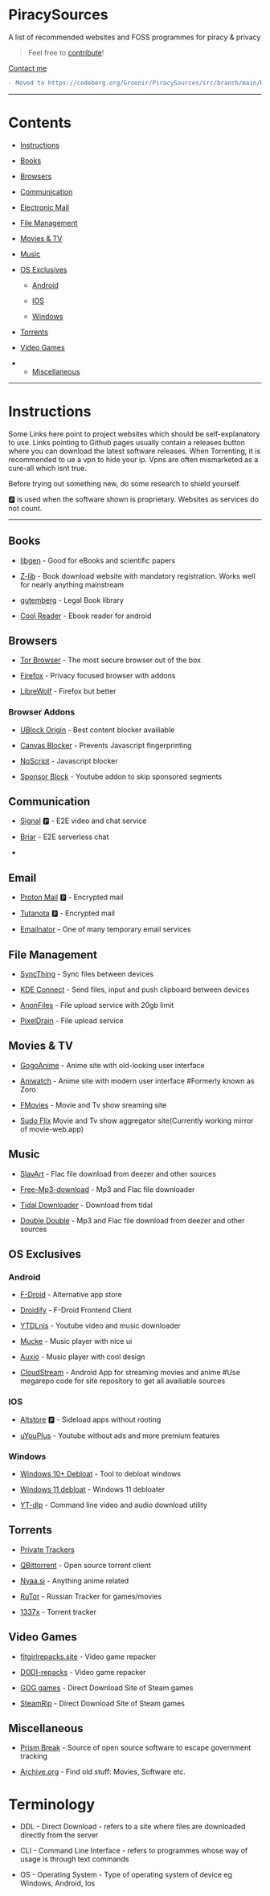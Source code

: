 # PiracySources

A list of recommended websites and FOSS programmes for piracy &amp; privacy

> Feel free to [contribute](https://github.com/Groonir/GroonirsPiracyList/issues/new)!

[Contact me](mailto:8jf4n3r@proton.me)
```diff
- Moved to https://codeberg.org/Groonir/PiracySources/src/branch/main/README.md
```
-----------------

# Contents

- [Instructions](#instructions)

- [Books](#books)

- [Browsers](/Browser/Browsers.md)

- [Communication](#communication)

- [Electronic Mail](#email)

- [File Management](#file-management)

- [Movies & TV](#movies--tv)

- [Music](#music)

- [OS Exclusives](#os-exclusives)

   - [Android](#android)
   
   - [IOS](#ios)
   
   - [Windows](#windows)

- [Torrents](#torrents)

- [Video Games](#video-games)

- - [Miscellaneous](#miscellaneous)

-----------------

# Instructions

Some Links here point to project websites which should be self-explanatory to use. Links pointing to Github pages usually contain a releases button where you can download the latest software releases.
When Torrenting, it is recommended to ue a vpn to hide your ip. Vpns are often mismarketed as a cure-all which isnt true.

Before trying out something new, do some research to shield yourself. 

🅿️ is used when the software shown is proprietary. Websites as services do not count.

-----------------

## Books

- [libgen](https://libgen.rs) - Good for eBooks and scientific papers 

- [Z-lib](https://singlelogin.se/) - Book download website with mandatory registration. Works well for nearly anything mainstream

- [gutemberg](https://www.gutenberg.org/) - Legal Book library
  
- [Cool Reader](https://sourceforge.net/projects/crengine/) - Ebook reader for android

  
## Browsers

- [Tor Browser](https://www.torproject.org/) - The most secure browser out of the box

- [Firefox](https://firefox.com) - Privacy focused browser with addons

- [LibreWolf](https://librewolf.net/) - Firefox but better

### Browser Addons

- [UBlock Origin](https://github.com/gorhill/uBlock) - Best content blocker availiable

- [Canvas Blocker](https://github.com/kkapsner/CanvasBlocker) - Prevents Javascript fingerprinting

- [NoScript](https://github.com/hackademix/noscript/) - Javascript blocker

- [Sponsor Block](https://github.com/ajayyy/SponsorBlock) - Youtube addon to skip sponsored segments


## Communication 

- [Signal](https://signal.org) 🅿️  - E2E video and chat service 

- [Briar](https://briar.org) - E2E serverless chat

- 
 
## Email


  - [Proton Mail](https://proton.me/mail) 🅿️ - Encrypted mail

  - [Tutanota](https://mail.tutanota.com/) 🅿️ - Encrypted mail
  
  - [Emailnator](https://emailnator.com) - One of many temporary email services
  

 
 ## File Management
 
- [SyncThing](https://syncthing.net/) - Sync files between devices

- [KDE Connect](https://kdeconnect.kde.org/) - Send files, input and push clipboard between devices

- [AnonFiles](https://anonfiles.com/) - File upload service with 20gb limit

- [PixelDrain](https://pixeldrain.com/) - File upload service

 
## Movies & TV

- [GogoAnime](https://gogoanime3.net) - Anime site with old-looking user interface

- [Aniwatch](https://aniwatch.to) - Anime site with modern user interface #Formerly known as Zoro

- [FMovies](https://fmoviesz.to) - Movie and Tv show sreaming site

- [Sudo Flix](https://www.sudo-flix.lol/) Movie and Tv show aggregator site(Currently working mirror of movie-web.app)

## Music

- [SlavArt](https://slavart.gamesdrive.net/) - Flac file download from deezer and other sources

- [Free-Mp3-download](https://free-mp3-download.net/) - Mp3 and Flac file downloader

- [Tidal Downloader](https://github.com/yaronzz/Tidal-Media-Downloader) - Download from tidal

- [Double Double](https://doubledouble.top/) - Mp3 and Flac file download from deezer and other sources

## OS Exclusives



### Android

- [F-Droid](https://f-droid.org/packages/org.fdroid.fdroid/) - Alternative app store

- [Droidify](https://f-droid.org/en/packages/com.looker.droidify/) - F-Droid Frontend Client

- [YTDLnis](https://github.com/deniscerri/ytdlnis) - Youtube video and music downloader

- [Mucke](https://github.com/moritz-weber/mucke) - Music player with nice ui

- [Auxio](https://github.com/OxygenCobalt/Auxio) - Music player with cool design

- [CloudStream](https://github.com/recloudstream/cloudstream) - Android App for streaming movies and anime #Use megarepo code for site repository to get all availiable sources


### IOS

- [Altstore](https://altstore.io/) 🅿️  - Sideload apps without rooting

- [uYouPlus](https://github.com/qnblackcat/uYouPlus/) - Youtube without ads and more premium features

### Windows

- [Windows 10+ Debloat](https://github.com/LeDragoX/Win-Debloat-Tools) - Tool to debloat windows

- [Windows 11 debloat](https://github.com/Raphire/Win11Debloat) - Windows 11 debloater

- [YT-dlp](https://github.com/yt-dlp/yt-dlp) - Command line video and audio download utility

## Torrents


- [Private Trackers](/Torrent/trackers.md)

- [QBittorrent](https://qbittorrent.org) - Open source torrent client
  
- [Nyaa.si](https://nyaa.si) - Anything anime related

- [RuTor](http://rutor.info/) - Russian Tracker for games/movies

- [1337x](https://1337x.to/) - Torrent tracker



## Video Games

- [fitgirlrepacks.site](https://fitgirl-repacks.site/) - Video game repacker

- [DODI-repacks](https://dodi-repacks.site/) - Video game repacker

- [GOG games](https://gog-games.to/) - Direct Download Site of Steam games

- [SteamRip](https://steamrip.com/) - Direct Download Site of Steam games


## Miscellaneous

- [Prism Break](https://prism-break.com) - Source of open source software to escape government tracking

- [Archive.org](https://archive.org) - Find old stuff: Movies, Software etc.



# Terminology

- DDL - Direct Download - refers to a site where files are downloaded directly from the server

- CLI - Command Line Interface - refers to programmes whose way of usage is through text commands

- OS - Operating System - Type of operating system of device eg Windows, Android, Ios
